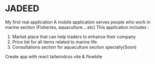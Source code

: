 # JADEED
My first real application
A mobile application serves people who work in marine section (Fisheries, aquaculture....etc)
This application includes :
1. Market place that can help traders to enhance their company
2. Price list for all items related to marine life
3. Consultations section for aquaculture section specially(Soon)

Create app with react
tailwindcss vite & flowbite
   
